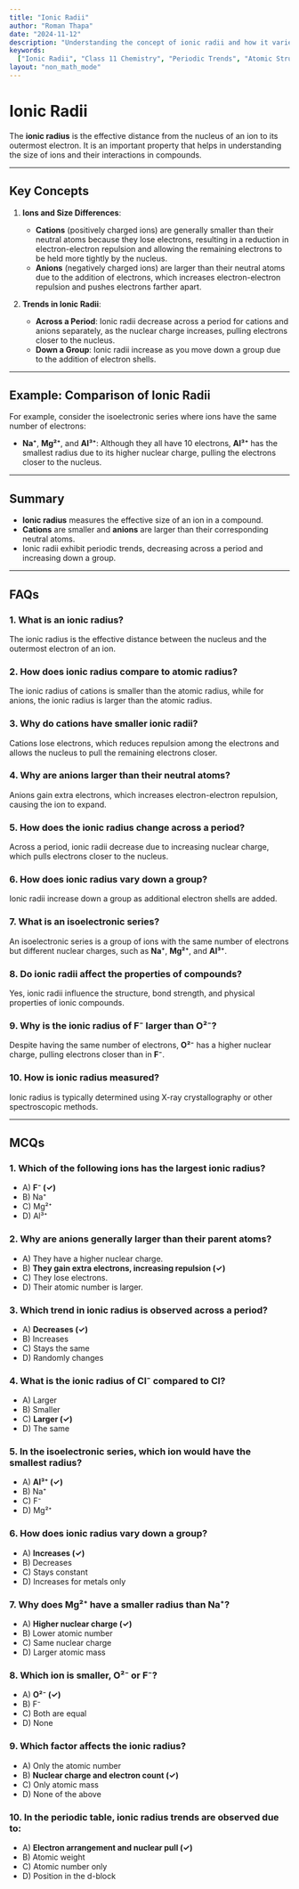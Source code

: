 ```yaml
---
title: "Ionic Radii"
author: "Roman Thapa"
date: "2024-11-12"
description: "Understanding the concept of ionic radii and how it varies across elements in the periodic table."
keywords:
  ["Ionic Radii", "Class 11 Chemistry", "Periodic Trends", "Atomic Structure"]
layout: "non_math_mode"
---
```


# Ionic Radii

The **ionic radius** is the effective distance from the nucleus of an ion to its outermost electron. It is an important property that helps in understanding the size of ions and their interactions in compounds.

---

## Key Concepts

1. **Ions and Size Differences**:

   - **Cations** (positively charged ions) are generally smaller than their neutral atoms because they lose electrons, resulting in a reduction in electron-electron repulsion and allowing the remaining electrons to be held more tightly by the nucleus.
   - **Anions** (negatively charged ions) are larger than their neutral atoms due to the addition of electrons, which increases electron-electron repulsion and pushes electrons farther apart.

2. **Trends in Ionic Radii**:
   - **Across a Period**: Ionic radii decrease across a period for cations and anions separately, as the nuclear charge increases, pulling electrons closer to the nucleus.
   - **Down a Group**: Ionic radii increase as you move down a group due to the addition of electron shells.

---

## Example: Comparison of Ionic Radii

For example, consider the isoelectronic series where ions have the same number of electrons:

- **Na⁺**, **Mg²⁺**, and **Al³⁺**: Although they all have 10 electrons, **Al³⁺** has the smallest radius due to its higher nuclear charge, pulling the electrons closer to the nucleus.

---

## Summary

- **Ionic radius** measures the effective size of an ion in a compound.
- **Cations** are smaller and **anions** are larger than their corresponding neutral atoms.
- Ionic radii exhibit periodic trends, decreasing across a period and increasing down a group.

---

## FAQs

### 1. What is an ionic radius?

The ionic radius is the effective distance between the nucleus and the outermost electron of an ion.

### 2. How does ionic radius compare to atomic radius?

The ionic radius of cations is smaller than the atomic radius, while for anions, the ionic radius is larger than the atomic radius.

### 3. Why do cations have smaller ionic radii?

Cations lose electrons, which reduces repulsion among the electrons and allows the nucleus to pull the remaining electrons closer.

### 4. Why are anions larger than their neutral atoms?

Anions gain extra electrons, which increases electron-electron repulsion, causing the ion to expand.

### 5. How does the ionic radius change across a period?

Across a period, ionic radii decrease due to increasing nuclear charge, which pulls electrons closer to the nucleus.

### 6. How does ionic radius vary down a group?

Ionic radii increase down a group as additional electron shells are added.

### 7. What is an isoelectronic series?

An isoelectronic series is a group of ions with the same number of electrons but different nuclear charges, such as **Na⁺**, **Mg²⁺**, and **Al³⁺**.

### 8. Do ionic radii affect the properties of compounds?

Yes, ionic radii influence the structure, bond strength, and physical properties of ionic compounds.

### 9. Why is the ionic radius of **F⁻** larger than **O²⁻**?

Despite having the same number of electrons, **O²⁻** has a higher nuclear charge, pulling electrons closer than in **F⁻**.

### 10. How is ionic radius measured?

Ionic radius is typically determined using X-ray crystallography or other spectroscopic methods.

---

## MCQs

### 1. Which of the following ions has the largest ionic radius?

- A) **F⁻ (✓)**
- B) Na⁺
- C) Mg²⁺
- D) Al³⁺

### 2. Why are anions generally larger than their parent atoms?

- A) They have a higher nuclear charge.
- B) **They gain extra electrons, increasing repulsion (✓)**
- C) They lose electrons.
- D) Their atomic number is larger.

### 3. Which trend in ionic radius is observed across a period?

- A) **Decreases (✓)**
- B) Increases
- C) Stays the same
- D) Randomly changes

### 4. What is the ionic radius of **Cl⁻** compared to **Cl**?

- A) Larger
- B) Smaller
- C) **Larger (✓)**
- D) The same

### 5. In the isoelectronic series, which ion would have the smallest radius?

- A) **Al³⁺ (✓)**
- B) Na⁺
- C) F⁻
- D) Mg²⁺

### 6. How does ionic radius vary down a group?

- A) **Increases (✓)**
- B) Decreases
- C) Stays constant
- D) Increases for metals only

### 7. Why does **Mg²⁺** have a smaller radius than **Na⁺**?

- A) **Higher nuclear charge (✓)**
- B) Lower atomic number
- C) Same nuclear charge
- D) Larger atomic mass

### 8. Which ion is smaller, **O²⁻** or **F⁻**?

- A) **O²⁻ (✓)**
- B) F⁻
- C) Both are equal
- D) None

### 9. Which factor affects the ionic radius?

- A) Only the atomic number
- B) **Nuclear charge and electron count (✓)**
- C) Only atomic mass
- D) None of the above

### 10. In the periodic table, ionic radius trends are observed due to:

- A) **Electron arrangement and nuclear pull (✓)**
- B) Atomic weight
- C) Atomic number only
- D) Position in the d-block
